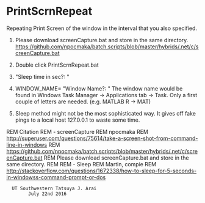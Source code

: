 # PrintScrnRepeat
Repeating Print Screen of the window in the interval that you also specified. 

1. Please download screenCapture.bat and store in the same directory. 
https://github.com/npocmaka/batch.scripts/blob/master/hybrids/.net/c/screenCapture.bat

2. Double click PrintScrnRepeat.bat
3. "Sleep time in sec?: "
4. WINDOW_NAME= "Window Name?: "
The window name would be found in Windows Task Manager -> Applications tab -> Task.
Only a first couple of letters are needed. (e.g. MATLAB R -> MAT)
5. Sleep method might not be the most sophisticated way. It gives off fake pings to a local host 127.0.0.1 to waste some time. 

REM Citation
REM  - screenCapture
REM npocmaka
REM http://superuser.com/questions/75614/take-a-screen-shot-from-command-line-in-windows
REM https://github.com/npocmaka/batch.scripts/blob/master/hybrids/.net/c/screenCapture.bat
REM Please download screenCapture.bat and store in the same directory. 
REM
REM  - Sleep
REM Martin, compie
REM http://stackoverflow.com/questions/1672338/how-to-sleep-for-5-seconds-in-windowss-command-prompt-or-dos



      UT Southwestern Tatsuya J. Arai
            July 22nd 2016
